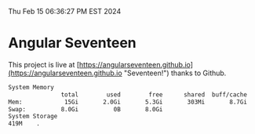 Thu Feb 15 06:36:27 PM EST 2024

# Angular Seventeen


This project is live at [https://angularseventeen.github.io](https://angularseventeen.github.io "Seventeen!") thanks to Github.

```bash
System Memory
               total        used        free      shared  buff/cache   available
Mem:            15Gi       2.0Gi       5.3Gi       303Mi       8.7Gi        13Gi
Swap:          8.0Gi          0B       8.0Gi
System Storage
419M	.
```
